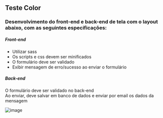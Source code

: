 <h2> Teste Color </h2>

<h3> Desenvolvimento do front-end e back-end de tela com o layout abaixo, com as seguintes especificações:</h3>

<h5>Front-end</h5>

  <ul>
    <li>Utilizar sass</li>
    <li>Os scripts e css devem ser minificados</li>
    <li>O formulário deve ser validado</li>
    <li>Exibir mensagem de erro/sucesso ao enviar o formulário</li>
  </ul>

<h5>Back-end</h5>

  O formulário deve ser validado no back-end<br>
  Ao enviar, deve salvar em banco de dados e enviar por email os dados da mensagem
  
 ![image](https://user-images.githubusercontent.com/97896037/180696409-5748f6cf-5fa1-4e49-b093-bc111100a39e.png) 
